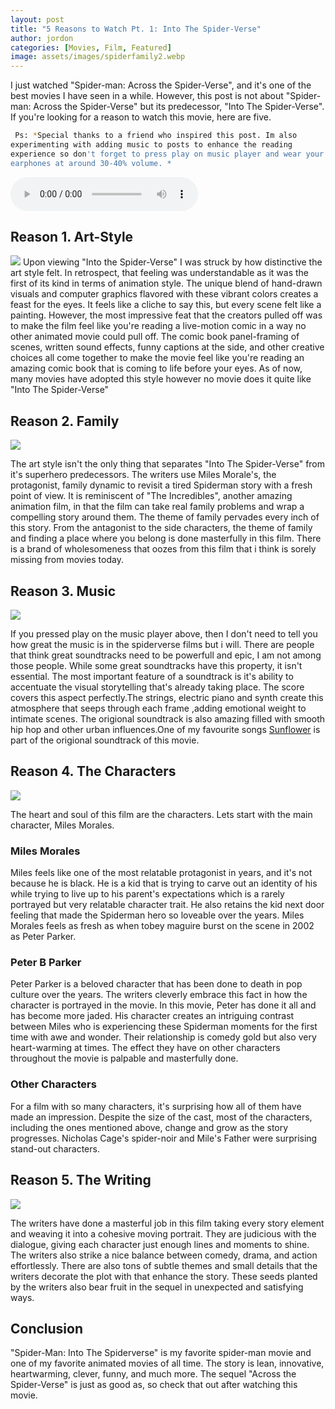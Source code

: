 ```yaml
---
layout: post
title: "5 Reasons to Watch Pt. 1: Into The Spider-Verse"
author: jordon
categories: [Movies, Film, Featured]
image: assets/images/spiderfamily2.webp
---
```


I just watched "Spider-man: Across the Spider-Verse", and it's one of the best movies I have seen in a while. However, this post is not about "Spider-man: Across the Spider-Verse" but its predecessor, "Into The Spider-Verse". If you're looking for a reason to watch this movie, here are five.

```sh
 Ps: *Special thanks to a friend who inspired this post. Im also experimenting with adding music to posts to enhance the reading experience so don't forget to press play on music player and wear your earphones at around 30-40% volume. *
```
<audio   controls>
 <source src="../assets/music/trackg.mp3" type="audio/mp3">
</audio>

## Reason 1. Art-Style

![](/800LansGallery/assets/images/spiderart.webp)
Upon viewing "Into the Spider-Verse" I was struck by how distinctive the art style felt. In retrospect, that feeling was understandable as it was the first of its kind in terms of animation style. The unique blend of hand-drawn visuals and computer graphics flavored with these vibrant colors creates a feast for the eyes. It feels like a cliche to say this, but every scene felt like a painting. However, the most impressive feat that the creators pulled off was to make the film feel like you're reading a live-motion comic in a way no other animated movie could pull off. The comic book panel-framing of scenes, written sound effects, funny captions at the side, and other creative choices all come together to make the movie feel like you're reading an amazing comic book that is coming to life before your eyes. As of now, many movies have adopted this style however no movie does it quite like "Into The Spider-Verse"

## Reason 2. Family

![](/800LansGallery/assets/images/spiderfamily.gif)

The art style isn't the only thing that separates "Into The Spider-Verse" from it's superhero predecessors. The writers use Miles Morale's, the protagonist, family dynamic to revisit a tired Spiderman story with a fresh point of view. It is reminiscent of "The Incredibles", another amazing animation film, in that the film can take real family problems and wrap a compelling story around them. The theme of family pervades every inch of this story. From the antagonist to the side characters, the theme of family and finding a place where you belong is done masterfully in this film. There is a brand of wholesomeness that oozes from this film that i think is sorely missing from movies today.

## Reason 3. Music

![](/800LansGallery/assets/images/listening-to-music-miles-morales.gif)

If you pressed play on the music player above, then I don't need to tell you how great the music is in the spiderverse films but i will. There are people that think great soundtracks need to be powerfull and epic, I am not among those people. While some great soundtracks have this property, it isn't essential. The most important feature of a soundtrack is it's ability to accentuate the visual storytelling that's already taking place. The score covers this aspect perfectly.The strings, electric piano and synth create this atmosphere that seeps through each frame ,adding emotional weight to intimate scenes. The origional soundtrack is also amazing filled with smooth hip hop and other urban influences.One of my favourite songs [Sunflower](https://www.youtube.com/watch?v=ApXoWvfEYVU) is part of the origional soundtrack of this movie.

## Reason 4. The Characters

![](/800LansGallery/assets/images/spiderchars2.gif)

The heart and soul of this film are the characters. Lets start with the main character, Miles Morales.

### Miles Morales

Miles feels like one of the most relatable protagonist in years, and it's not because he is black. He is a kid that is trying to carve out an identity of his while trying to live up to his parent's expectations which is a rarely portrayed but very relatable character trait. He also retains the kid next door feeling that made the Spiderman hero so loveable over the years. Miles Morales feels as fresh as when tobey maguire burst on the scene in 2002 as Peter Parker.

### Peter B Parker

Peter Parker is a beloved character that has been done to death in pop culture over the years. The writers cleverly embrace this fact in how the character is portrayed in the movie. In this movie, Peter has done it all and has become more jaded. His character creates an intriguing contrast between Miles who is experiencing these Spiderman moments for the first time with awe and wonder. Their relationship is comedy gold but also very heart-warming at times. The effect they have on other characters throughout the movie is palpable and masterfully done.

### Other Characters

For a film with so many characters, it's surprising how all of them have made an impression. Despite the size of the cast, most of the characters, including the ones mentioned above, change and grow as the story progresses. Nicholas Cage's spider-noir and Mile's Father were surprising stand-out characters.

## Reason 5. The Writing

![](/800LansGallery/assets/images/spiderwriting.gif)

The writers have done a masterful job in this film taking every story element and weaving it into a cohesive moving portrait. They are judicious with the dialogue, giving each character just enough lines and moments to shine. The writers also strike a nice balance between comedy, drama, and action effortlessly. There are also tons of subtle themes and small details that the writers decorate the plot with that enhance the story. These seeds planted by the writers also bear fruit in the sequel in unexpected and satisfying ways.

## Conclusion
"Spider-Man: Into The Spiderverse" is my favorite spider-man movie and one of my favorite animated movies of all time. The story is lean, innovative, heartwarming, clever, funny, and much more. The sequel "Across the Spider-Verse" is just as good as, so check that out after watching this movie.

<style>
  code {
    white-space : pre-wrap !important;
    word-break: break-word;
  }
</style>
